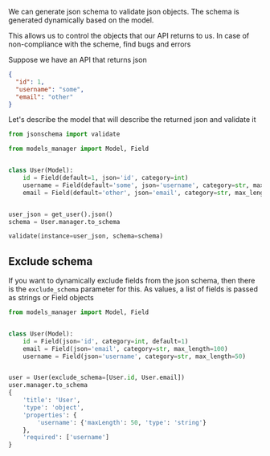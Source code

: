 We can generate json schema to validate json objects. The schema is generated dynamically based on the model.

This allows us to control the objects that our API returns to us. In case of non-compliance with the scheme, find bugs
and errors

Suppose we have an API that returns json

```json
{
  "id": 1,
  "username": "some",
  "email": "other"
}
```

Let's describe the model that will describe the returned json and validate it

```python
from jsonschema import validate

from models_manager import Model, Field


class User(Model):
    id = Field(default=1, json='id', category=int)
    username = Field(default='some', json='username', category=str, max_length=100)
    email = Field(default='other', json='email', category=str, max_length=70)


user_json = get_user().json()
schema = User.manager.to_schema

validate(instance=user_json, schema=schema)
```

Exclude schema
---

If you want to dynamically exclude fields from the json schema, then there is the `exclude_schema` parameter for this.
As values, a list of fields is passed as strings or Field objects

```python
from models_manager import Model, Field


class User(Model):
    id = Field(json='id', category=int, default=1)
    email = Field(json='email', category=str, max_length=100)
    username = Field(json='username', category=str, max_length=50)


user = User(exclude_schema=[User.id, User.email])
user.manager.to_schema
{
    'title': 'User',
    'type': 'object',
    'properties': {
        'username': {'maxLength': 50, 'type': 'string'}
    },
    'required': ['username']
}
```
